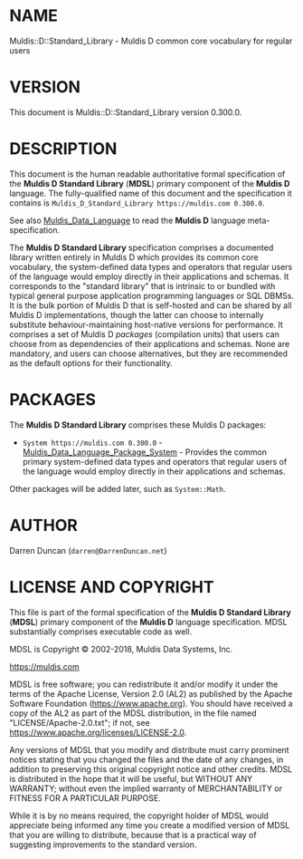 # NAME

Muldis::D::Standard_Library - Muldis D common core vocabulary for regular users

# VERSION

This document is Muldis::D::Standard_Library version 0.300.0.

# DESCRIPTION

This document is the human readable authoritative formal specification of
the **Muldis D Standard Library** (**MDSL**) primary component of the **Muldis D**
language.  The fully-qualified name of this document and the specification
it contains is `Muldis_D_Standard_Library https://muldis.com 0.300.0`.

See also [Muldis_Data_Language](Muldis_Data_Language.md) to read the **Muldis D** language meta-specification.

The **Muldis D Standard Library** specification comprises a documented
library written entirely in Muldis D which provides its common core
vocabulary, the system-defined data types and operators that regular users
of the language would employ directly in their applications and schemas.
It corresponds to the "standard library" that is intrinsic to or bundled
with typical general purpose application programming languages or SQL
DBMSs.  It is the bulk portion of Muldis D that is self-hosted and can be
shared by all Muldis D implementations, though the latter can choose to
internally substitute behaviour-maintaining host-native versions for
performance.  It comprises a set of Muldis D *packages* (compilation
units) that users can choose from as dependencies of their applications and
schemas.  None are mandatory, and users can choose alternatives, but they
are recommended as the default options for their functionality.

# PACKAGES

The **Muldis D Standard Library** comprises these Muldis D packages:

* `System https://muldis.com 0.300.0` -
[Muldis_Data_Language_Package_System](Muldis_Data_Language_Package_System.md) - Provides the common primary
system-defined data types and operators that regular users of the language
would employ directly in their applications and schemas.

Other packages will be added later, such as `System::Math`.

# AUTHOR

Darren Duncan (`darren@DarrenDuncan.net`)

# LICENSE AND COPYRIGHT

This file is part of the formal specification of the **Muldis D Standard
Library** (**MDSL**) primary component of the **Muldis D** language
specification.  MDSL substantially comprises executable code as well.

MDSL is Copyright © 2002-2018, Muldis Data Systems, Inc.

<https://muldis.com>

MDSL is free software; you can redistribute it and/or
modify it under the terms of the Apache License, Version 2.0 (AL2) as
published by the Apache Software Foundation (<https://www.apache.org>).
You should have received a copy of the AL2 as part of the MDSL
distribution, in the file named "LICENSE/Apache-2.0.txt";
if not, see <https://www.apache.org/licenses/LICENSE-2.0>.

Any versions of MDSL that you modify and distribute must carry prominent
notices stating that you changed the files and the date of any changes, in
addition to preserving this original copyright notice and other credits.
MDSL is distributed in the hope that it will be useful, but WITHOUT ANY
WARRANTY; without even the implied warranty of MERCHANTABILITY or FITNESS
FOR A PARTICULAR PURPOSE.

While it is by no means required, the copyright holder of MDSL would
appreciate being informed any time you create a modified version of MDSL
that you are willing to distribute, because that is a practical way of
suggesting improvements to the standard version.
